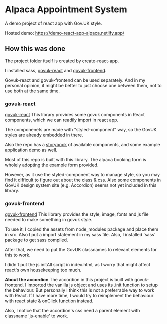 # Alpaca Appointment System
A demo project of react app with Gov.UK style.

Hosted demo: https://demo-react-app-alpaca.netlify.app/

## How this was done
The project folder itself is created by  create-react-app.

I installed sass, [govuk-react](https://github.com/govuk-react/govuk-react) and [govuk-frontend](https://github.com/alphagov/govuk-frontend/).

Govuk-react and govuk-frontend can be used separately. And in my personal opinion, it might be better to just choose one between them, not to use both at the same time.


### govuk-react

[govuk-react](https://github.com/govuk-react/govuk-react)
This library provides some govuk components in React components, which we can readily import in react app.

The componenets are made with "styled-component" way, so the GovUK styles are already embedded in there.

Also the repo has a [storybook](https://govuk-react.github.io/govuk-react/?path=/story/welcome--page) of available components, and some example application demo as well.

Most of this repo is built with this library. The alpaca booking form is wholely adopting the example form provided.

However, as it use the styled-component way to manage style, so you may find it difficult to figure out about the class & css.
Also some components in GovUK design system site (e.g. Accordion) seems not yet included in this library.


### govuk-frontend
[govuk-frontend](https://github.com/alphagov/govuk-frontend/)
This library provides the style, image, fonts and js file needed to make something in govuk style.

To use it, I copied the assets from node_modules package and place them in src. Also I put a import statement in my sass file.
Also, I installed 'sass' package to get sass compiled.

After that, we need to put the GovUK classnames to relevant elements for this to work.



I didn't put the js initAll script in index.html, as I worry that might affect react's own housekeeping too much.

**About the accordion**
The accordion in this project is built with govuk-frontend. 
I imported the vanilla js object and uses its .init function to setup the behaviour. 
But personally I think this is not a preferrable way to work with React. If I have more time, I would try to reimplement the behaviour with react state & onClick function instead.

Also, I notice that the accordion's css need a parent element with classname 'js-enable' to work.

